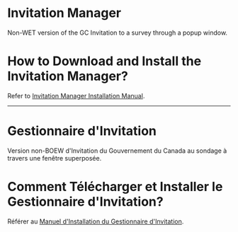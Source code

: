 # Invitation Manager
Non-WET version of the GC Invitation to a survey through a popup window.

# How to Download and Install the Invitation Manager?
Refer to [Invitation Manager Installation Manual](https://servicecanada.github.io/invitation-manager/Installation.html).

---

# Gestionnaire d'Invitation
Version non-BOEW d'Invitation du Gouvernement du Canada au sondage à travers une fenêtre superposée.

# Comment Télécharger et Installer le Gestionnaire d'Invitation?
Référer au [Manuel d'Installation du Gestionnaire d'Invitation](https://servicecanada.github.io/invitation-manager/Installation-fr.html).